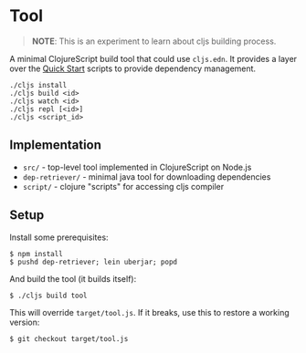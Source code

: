 # Tool

> __NOTE__: This is an experiment to learn about cljs building process.

A minimal ClojureScript build tool that could use `cljs.edn`.  It provides a
layer over the [Quick Start] scripts to provide dependency management.

```
./cljs install
./cljs build <id>
./cljs watch <id>
./cljs repl [<id>]
./cljs <script_id>
```

[Quick Start]:https://github.com/clojure/clojurescript/wiki/Quick-Start

## Implementation

- `src/` - top-level tool implemented in ClojureScript on Node.js
- `dep-retriever/` - minimal java tool for downloading dependencies
- `script/` - clojure "scripts" for accessing cljs compiler


## Setup

Install some prerequisites:

```
$ npm install
$ pushd dep-retriever; lein uberjar; popd
```

And build the tool (it builds itself):

```
$ ./cljs build tool
```

This will override `target/tool.js`.  If it breaks, use this to restore a working version:

```
$ git checkout target/tool.js
```
